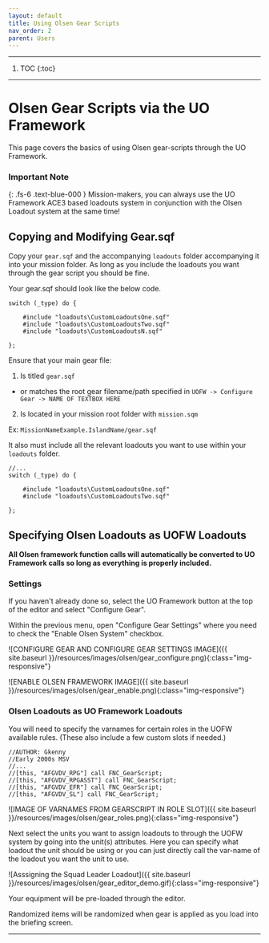 ```yaml
---
layout: default
title: Using Olsen Gear Scripts
nav_order: 2
parent: Users
---
```


---

1. TOC
{:toc}

---

# Olsen Gear Scripts via the UO Framework

This page covers the basics of using Olsen gear-scripts through the UO Framework.

### Important Note
{: .fs-6 .text-blue-000 }
Mission-makers, you can always use the UO Framework ACE3 based loadouts system in conjunction with the Olsen Loadout system at the same time!

## Copying and Modifying Gear.sqf

Copy your ``gear.sqf`` and the accompanying ``loadouts`` folder accompanying it into your mission folder. As long as you include the loadouts you want through the gear script you should be fine.

Your gear.sqf should look like the below code.

```
switch (_type) do {

	#include "loadouts\CustomLoadoutsOne.sqf"
	#include "loadouts\CustomLoadoutsTwo.sqf"
	#include "loadouts\CustomLoadoutsN.sqf"

};
```

Ensure that your main gear file:
1. Is titled ``gear.sqf``
 - or matches the root gear filename/path specified in ``UOFW -> Configure Gear -> NAME OF TEXTBOX HERE``
2. Is located in your mission root folder with ``mission.sqm``

Ex: ``MissionNameExample.IslandName/gear.sqf``

It also must include all the relevant loadouts you want to use within your ``loadouts`` folder.

```
//...
switch (_type) do {

	#include "loadouts\CustomLoadoutsOne.sqf"
	#include "loadouts\CustomLoadoutsTwo.sqf"

};
```

## Specifying Olsen Loadouts as UOFW Loadouts

**All Olsen framework function calls will automatically be converted to UO Framework calls so long as everything is properly included.**

### Settings

If you haven't already done so, select the UO Framework button at the top of the editor and select "Configure Gear".

Within the previous menu, open "Configure Gear Settings" where you need to check the "Enable Olsen System" checkbox.

![CONFIGURE GEAR AND CONFIGURE GEAR SETTINGS IMAGE]({{ site.baseurl }}/resources/images/olsen/gear_configure.png){:class="img-responsive"}

![ENABLE OLSEN FRAMEWORK IMAGE]({{ site.baseurl }}/resources/images/olsen/gear_enable.png){:class="img-responsive"}

### Olsen Loadouts as UO Framework Loadouts

You will need to specify the varnames for certain roles in the UOFW available rules. (These also include a few custom slots if needed.)

```
//AUTHOR: Gkenny
//Early 2000s MSV
//...
//[this, "AFGVDV_RPG"] call FNC_GearScript;
//[this, "AFGVDV_RPGASST"] call FNC_GearScript;
//[this, "AFGVDV_EFR"] call FNC_GearScript;
//[this, "AFGVDV_SL"] call FNC_GearScript;
```

![IMAGE OF VARNAMES FROM GEARSCRIPT IN ROLE SLOT]({{ site.baseurl }}/resources/images/olsen/gear_roles.png){:class="img-responsive"}

Next select the units you want to assign loadouts to through the UOFW system by going into the unit(s) attributes. Here you can specify what loadout the unit should be using or you can just directly call the var-name of the loadout you want the unit to use.

![Asssigning the Squad Leader Loadout]({{ site.baseurl }}/resources/images/olsen/gear_editor_demo.gif){:class="img-responsive"}

Your equipment will be pre-loaded through the editor.

Randomized items will be randomized when gear is applied as you load into the briefing screen.
 
---
